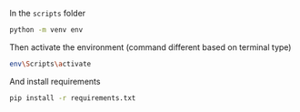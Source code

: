 In the `scripts` folder

```bash
python -m venv env
```

Then activate the environment (command different based on terminal type)
```bash
env\Scripts\activate
```


And install requirements
```bash
pip install -r requirements.txt
```

